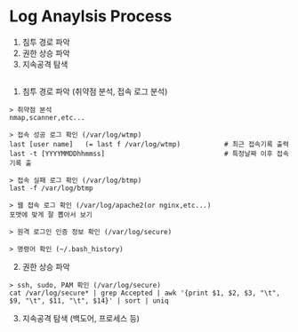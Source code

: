 # Log Anaylsis Process
1. 침투 경로 파악
2. 권한 상승 파악
3. 지속공격 탐색
##

1. 침투 경로 파악 (취약점 분석, 접속 로그 분석)

```
> 취약점 분석
nmap,scanner,etc...

> 접속 성공 로그 확인 (/var/log/wtmp)
last [user name]   (= last f /var/log/wtmp)           # 최근 접속기록 출력
last -t [YYYYMMDDhhmmss]                              # 특정날짜 이후 접속기록 출

> 접속 실패 로그 확인 (/var/log/btmp)
last -f /var/log/btmp

> 웹 접속 로그 확인 (/var/log/apache2(or nginx,etc...)
포맷에 맞게 잘 뽑아서 보기

> 원격 로그인 인증 정보 확인 (/var/log/secure)

> 명령어 확인 (~/.bash_history)
```

2. 권한 상승 파악
```
> ssh, sudo, PAM 확인 (/var/log/secure)
cat /var/log/secure* | grep Accepted | awk '{print $1, $2, $3, "\t", $9, "\t", $11, "\t", $14}' | sort | uniq
```

3. 지속공격 탐색 (백도어, 프로세스 등)
